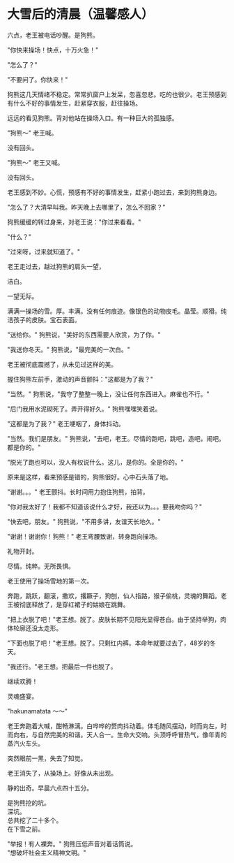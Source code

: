 # 大雪后的清晨（温馨感人）

六点，老王被电话吵醒。是狗熊。  
  
"你快来操场！快点，十万火急！"

"怎么了？"

"不要问了。你快来！"

狗熊这几天情绪不稳定。常常扒窗户上发呆，忽喜忽悲。吃的也很少。老王预感到有什么不好的事情发生，赶紧穿衣服，赶往操场。

远远的看见狗熊。背对他站在操场入口。有一种巨大的孤独感。

"狗熊～" 老王喊。

没有回头。

"狗熊～" 老王又喊。

没有回头。

老王感到不妙。心慌，预感有不好的事情发生，赶紧小跑过去，来到狗熊身边。

"怎么了？大清早叫我。昨天晚上去哪里了，怎么不回家？"

狗熊缓缓的转过身来，对老王说："你过来看看。"

"什么？"

"过来呀，过来就知道了。"

老王走过去，越过狗熊的肩头一望，

洁白。

一望无际。

满满一操场的雪。厚。丰满。没有任何痕迹。像银色的动物皮毛。晶莹。顺猾。纯洁孩子的皮肤。宝石表面。

"送给你。" 狗熊说，"美好的东西需要人欣赏，为了你。"

"我送你冬天。" 狗熊说，"最完美的一次白。"

老王被彻底震撼了，从未见过这样的美。

握住狗熊左前手，激动的声音颤抖："这都是为了我？"

"当然。" 狗熊说，"我守了整整一晚上，没让任何东西进入。麻雀也不行。"

"后门我用水泥砌死了。弄开得好久。" 狗熊嘿嘿笑着说。

"这都是为了我？" 老王哽咽了，身体抖动。

"当然。我们是朋友。" 狗熊说，"去吧，老王。尽情的跑吧，跳吧，造吧，闹吧。都是你的。"

"脱光了跑也可以，没人有权说什么。这儿，是你的。全是你的。"

原来是这样，看来预感是错的，狗熊很好。心中石头落了地。

"谢谢。。。" 老王颤抖。长时间用力抱住狗熊，拍背。

"你对我太好了！我都不知道该说什么才好，我还以为。。。要我吻你吗？"

"快去吧，朋友。" 狗熊说，"不用多讲，友谊天长地久。"

"谢谢！谢谢你！狗熊！" 老王弯腰致谢，转身跑向操场。

礼物开封。

尽情。纯粹。无所畏惧。

老王使用了操场雪地的第一次。

奔跑，跳跃，翻滚，撒欢，撂蹶子，狗刨，仙人指路，猴子偷桃，灵魂的舞蹈。老王被彻底释放了，是穿红裙子的姑娘在跳舞。

"把上衣脱了吧！"老王想。脱了。皮肤长期不见阳光显得苍白。由于坚持举狗，肉体轮廓还没太走形。

"下面也脱了吧！"老王想。脱了。只剩红内裤。本命年就要过去了，48岁的冬天。

"我还行。"老王想。把最后一件也脱了。

继续欢腾！

灵魂盛宴。

"hakunamatata ～～"

老王奔跑着大喊，酣畅淋漓。白哗哗的赘肉抖动着。体毛随风摆动，时而向左，时而向右，与自然完美的和谐。天人合一。生命大交响。头顶呼呼冒热气，像年青的蒸汽火车头。

突然眼前一黑，失去了知觉。

老王消失了，从操场上。好像从未出现。

静的出奇。早晨六点四十五分。



是狗熊挖的坑。  
深坑。  
总共挖了二十多个。  
在下雪之前。



"举报！有人裸奔。" 狗熊压低声音对着话筒说。  
"想破坏社会主义精神文明。"

